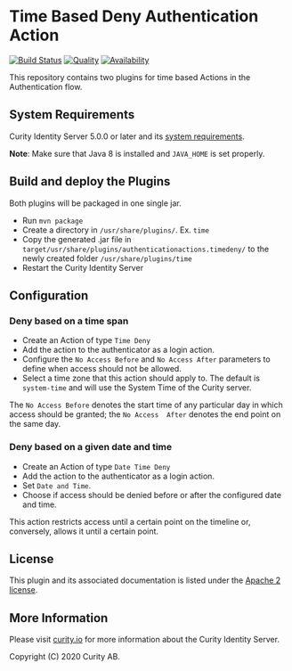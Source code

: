 # Time Based Deny Authentication Action

[![Build Status](https://travis-ci.org/curityio/time-authentication-action.svg?branch=master)](https://travis-ci.org/curityio/time-authentication-action)
[![Quality](https://curity.io/assets/images/badges/time-authentication-action-quality.svg)](https://curity.io/resources/code-examples/status/)
[![Availability](https://curity.io/assets/images/badges/time-authentication-action-availability.svg)](https://curity.io/resources/code-examples/status/)

This repository contains two plugins for time based Actions in the Authentication flow.

## System Requirements

Curity Identity Server 5.0.0 or later and its [system requirements](https://developer.curity.io/docs/latest/system-admin-guide/system-requirements.html).

**Note**: Make sure that Java 8 is installed and `JAVA_HOME` is set properly.

## Build and deploy the Plugins

Both plugins will be packaged in one single jar.

* Run `mvn package`
* Create a directory in `/usr/share/plugins/`. Ex. `time`
* Copy the generated .jar file in `target/usr/share/plugins/authenticationactions.timedeny/` to the newly created folder `/usr/share/plugins/time`
* Restart the Curity Identity Server

## Configuration

### Deny based on a time span
* Create an Action of type `Time Deny`
* Add the action to the authenticator as a login action.
* Configure the `No Access Before` and `No Access After` parameters to define when access should not be allowed.
* Select a time zone that this action should apply to. The default is `system-time` and will use the System Time of the Curity server.

The `No Access Before` denotes the start time of any particular day in which access should be granted; the `No Access 
After` denotes the end point on the same day. 

### Deny based on a given date and time
* Create an Action of type `Date Time Deny`
* Add the action to the authenticator as a login action.
* Set `Date and Time`.
* Choose if access should be denied before or after the configured date and time.

This action restricts access until a certain point on the timeline or, conversely, allows it until a certain point.

## License

This plugin and its associated documentation is listed under the [Apache 2 license](LICENSE).

## More Information

Please visit [curity.io](https://curity.io/) for more information about the Curity Identity Server.

Copyright (C) 2020 Curity AB.
